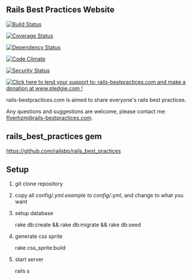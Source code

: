 Rails Best Practices Website
----------------------------

[![Build Status](https://secure.travis-ci.org/railsbp/rails-bestpractices.com.png)](http://travis-ci.org/railsbp/rails-bestpractices.com)

[![Coverage Status](https://coveralls.io/repos/railsbp/rails-bestpractices.com/badge.png?branch=master)](https://coveralls.io/r/railsbp/rails-bestpractices.com?branch=master)

[![Dependency Status](https://gemnasium.com/railsbp/rails-bestpractices.com.png)](https://gemnasium.com/railsbp/rails-bestpractices.com)

[![Code Climate](https://codeclimate.com/repos/51eb55467e00a47e7d007f7f/badges/39b2913dc2cf1b545b7b/gpa.png)](https://codeclimate.com/repos/51eb55467e00a47e7d007f7f/feed)

[![Security Status](http://rails-brakeman.com/railsbp/rails-bestpractices.com.png)](http://rails-brakeman.com/railsbp/rails-bestpractices.com)

[![Click here to lend your support to: rails-bestpractices.com and make a donation at www.pledgie.com !](https://www.pledgie.com/campaigns/12057.png?skin_name=chrome)](http://www.pledgie.com/campaigns/12057)

rails-bestpractices.com is aimed to share everyone's rails best practices.

Any questions and suggestions are welcome, please contact me: flyerhzm@rails-bestpractices.com.

rails_best_practices gem
-----------------------

<https://github.com/railsbp/rails_best_practices>

Setup
-----

1. git clone repository

2. copy all config/*.yml.example to config/*.yml, and change to what you want

3. setup database

    rake db:create && rake db:migrate && rake db:seed

4. generate css sprite

    rake css_sprite:build

5. start server

    rails s
